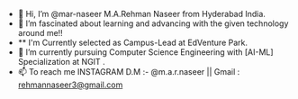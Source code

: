 - 👋 Hi, I’m @mar-naseer M.A.Rehman Naseer from Hyderabad India.
- 👀 I’m fascinated about learning and advancing with the given technology around me!!
- **  I'm Currently selected as Campus-Lead at EdVenture Park.
- 🌱 I’m currently pursuing Computer Science Engineering with [AI-ML] Specialization at NGIT .
- 📫 To reach me INSTAGRAM D.M :- @m.a.r.naseer
              || Gmail : rehmannaseer3@gmail.com

<!---
mar-naseer/mar-naseer is a ✨ special ✨ repository because its `README.md` (this file) appears on your GitHub profile.
You can click the Preview link to take a look at your changes.
--->
